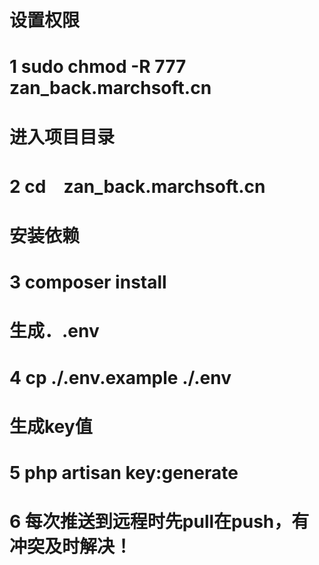 # 设置权限
# 1 sudo chmod -R 777 zan_back.marchsoft.cn

# 进入项目目录
# 2 cd　zan_back.marchsoft.cn

# 安装依赖
# 3 composer install

# 生成．.env
# 4 cp ./.env.example ./.env

# 生成key值
# 5 php artisan key:generate

# 6 每次推送到远程时先pull在push，有冲突及时解决！
